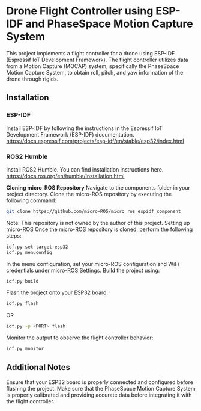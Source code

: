 # Drone Flight Controller using ESP-IDF and PhaseSpace Motion Capture System

This project implements a flight controller for a drone using ESP-IDF (Espressif IoT Development Framework). The flight controller utilizes data from a Motion Capture (MOCAP) system, specifically the PhaseSpace Motion Capture System, to obtain roll, pitch, and yaw information of the drone through rigids.

## Installation
### ESP-IDF
Install ESP-IDF by following the instructions in the Espressif IoT Development Framework (ESP-IDF) documentation.
https://docs.espressif.com/projects/esp-idf/en/stable/esp32/index.html 

### ROS2 Humble
Install ROS2 Humble. You can find installation instructions here. 
https://docs.ros.org/en/humble/Installation.html

**Cloning micro-ROS Repository**
Navigate to the components folder in your project directory.
Clone the micro-ROS repository by executing the following command:
```bash
git clone https://github.com/micro-ROS/micro_ros_espidf_component
```
Note: This repository is not owned by the author of this project.
Setting up micro-ROS
Once the micro-ROS repository is cloned, perform the following steps:

```bash
idf.py set-target esp32
idf.py menuconfig
```
In the menu configuration, set your micro-ROS configuration and WiFi credentials under micro-ROS Settings.
Build the project using:
```bash
idf.py build
```
Flash the project onto your ESP32 board:
```bash
idf.py flash
```
OR
```bash
idf.py -p <PORT> flash 
```
Monitor the output to observe the flight controller behavior:
```bash
idf.py monitor
```
## Additional Notes
Ensure that your ESP32 board is properly connected and configured before flashing the project.
Make sure that the PhaseSpace Motion Capture System is properly calibrated and providing accurate data before integrating it with the flight controller.
